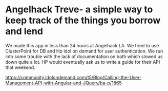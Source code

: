 # Angelhack Treve- a simple way to keep track of the things you borrow and lend

We made this app in less than 24 hours at Angelhack LA. We tried to use ClusterPoint for DB and Hp idol on demand for user authentication. We run into some trouble with the lack of documentation on both which slowed us down quite a lot. HP would eventually ask us to write a guide for their API that weekend. 

https://community.idolondemand.com/t5/Blog/Calling-the-User-Management-API-with-Angular-and-JQuery/ba-p/1865
